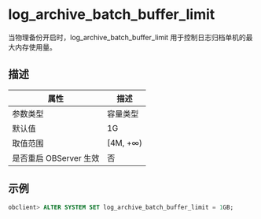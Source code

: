 log_archive_batch_buffer_limit 
===================================================

当物理备份开启时，log_archive_batch_buffer_limit 用于控制日志归档单机的最大内存使用量。

描述 
-----------------------



|        属性        |    描述     |
|------------------|-----------|
| 参数类型             | 容量类型      |
| 默认值              | 1G        |
| 取值范围             | \[4M, +∞) |
| 是否重启 OBServer 生效 | 否         |



示例 
-----------------------

```sql
obclient> ALTER SYSTEM SET log_archive_batch_buffer_limit = 1GB;
```


